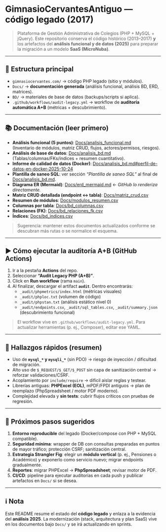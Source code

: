 # GimnasioCervantesAntiguo — código legado (2017)

> Plataforma de Gestión Administrativa de Colegios (PHP + MySQL + jQuery). Este repositorio conserva el código histórico (2013–2017) **y** los artefactos del **análisis funcional y de datos (2025)** para preparar la migración a un modelo **SaaS (MicroNuba)**.

---

## 📁 Estructura principal

- `gimnasiocervantes.com/` → código PHP legado (sitio y módulos).
- `Docs/` → **documentación generada** (análisis funcional, análisis BD, ERD, matrices).
- `BD/` → materiales de base de datos (backups/scripts si aplica).
- `.github/workflows/audit-legacy.yml` → workflow de **auditoría automática A+B** (métricas + descubrimiento).

---

## 📚 Documentación (leer primero)

- **Análisis funcional (5 puntos)**: [Docs/analisis_funcional.md](Docs/analisis_funcional.md)  
  (Inventario de módulos, matriz CRUD, flujos, actores/permisos, riesgos).
- **Análisis de base de datos**: [Docs/analisis_bd.md](Docs/analisis_bd.md)  
  (Tablas/columnas/FKs/índices + resumen cuantitativo).
- **Informe de calidad de datos (Docker)**: [Docs/analisis_bd.md#perfil-de-datos-en-docker-2025-10-24](Docs/analisis_bd.md#perfil-de-datos-en-docker-2025-10-24)
- **Plantilla de saneo SQL**: ver sección *“Plantilla de saneo SQL”* al final de [Docs/analisis_bd.md](Docs/analisis_bd.md).
- **Diagrama ER (Mermaid)**: [Docs/erd_mermaid.md](Docs/erd_mermaid.md) ← *GitHub lo renderiza directamente.*
- **Matriz CRUD detallada (endpoint ↔ tabla)**: [Docs/matriz_crud.csv](Docs/matriz_crud.csv)
- **Resumen de módulos**: [Docs/modulos_resumen.csv](Docs/modulos_resumen.csv)
- **Columnas por tabla**: [Docs/bd_columnas.csv](Docs/bd_columnas.csv)
- **Relaciones (FK)**: [Docs/bd_relaciones_fk.csv](Docs/bd_relaciones_fk.csv)
- **Índices**: [Docs/bd_indices.csv](Docs/bd_indices.csv)

> Sugerencia: mantener estos documentos actualizados conforme se descubran más rutas o se normalice el esquema.

---

## ▶️ Cómo ejecutar la **auditoría A+B** (GitHub Actions)

1. Ir a la pestaña **Actions** del repo.
2. Seleccionar **“Audit Legacy PHP (A+B)”**.
3. Click en **Run workflow** (rama `main`).  
4. Al finalizar, descargar el artifact **`audit`**. Dentro encontrarás:
   - `_audit/phpmetrics/index.html` (métricas visuales)
   - `_audit/phploc.txt` (volumen de código)
   - `_audit/phpstan.txt` (análisis estático nivel 0)
   - `_audit/endpoints.csv`, `_audit/sql_tables.csv`, `_audit/summary.json` (descubrimiento funcional)

> El workflow vive en `.github/workflows/audit-legacy.yml`. Para actualizar herramientas (p. ej., Composer), editar ese YAML.

---

## 🧭 Hallazgos rápidos (resumen)

- Uso de **`mysql_*` y `mysqli_*`** (sin PDO) → riesgo de inyección / dificultad de migración.
- Alto uso de `$_REQUEST/$_GET/$_POST` sin capa de sanitización central → reforzar validaciones/CSRF.
- Acoplamiento por `include/require` → difícil aislar reglas y testear.
- Librerías antiguas: **PHPExcel (EOL)**, mPDF/FPDI antiguos → plan de reemplazo (PhpSpreadsheet / motor PDF moderno).
- Complejidad elevada y **sin tests**: cubrir flujos críticos con pruebas de regresión.

---

## 🚀 Próximos pasos sugeridos

1. **Entorno reproducible** del legado (Docker/compose con PHP + MySQL compatible).
2. **Seguridad mínima**: wrapper de DB con consultas preparadas en puntos de mayor tráfico; protección CSRF; sanitización central.
3. **Estrategia Strangler Fig**: elegir un **módulo vertical** (p. ej., Pensiones o Académico) y exponerlo como servicio nuevo; migrar endpoints gradualmente.
4. **Reportes**: migrar PHPExcel → **PhpSpreadsheet**; revisar motor de PDF.
5. **CI/CD**: pipeline para ejecutar auditorías en cada push y publicar artefactos en `Docs/` si se desea.

---

## ℹ️ Nota

Este README resume el estado del **código legado** y enlaza a la evidencia del **análisis 2025**. La modernización (stack, arquitectura y plan SaaS) vive en los documentos bajo `Docs/` y se irá actualizando en sprints.
